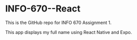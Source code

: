# INFO-670--React

This is the GitHub repo for INFO 670 Assignment 1.

This app displays my full name using React Native and Expo.
